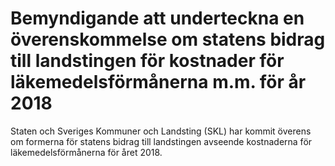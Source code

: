 # Bemyndigande att underteckna en överenskommelse om statens bidrag till landstingen för kostnader för läkemedelsförmånerna m.m. för år 2018

Staten och Sveriges Kommuner och Landsting (SKL) har kommit överens om formerna för statens bidrag till landstingen avseende kostnaderna för läkemedelsförmånerna för året 2018.
